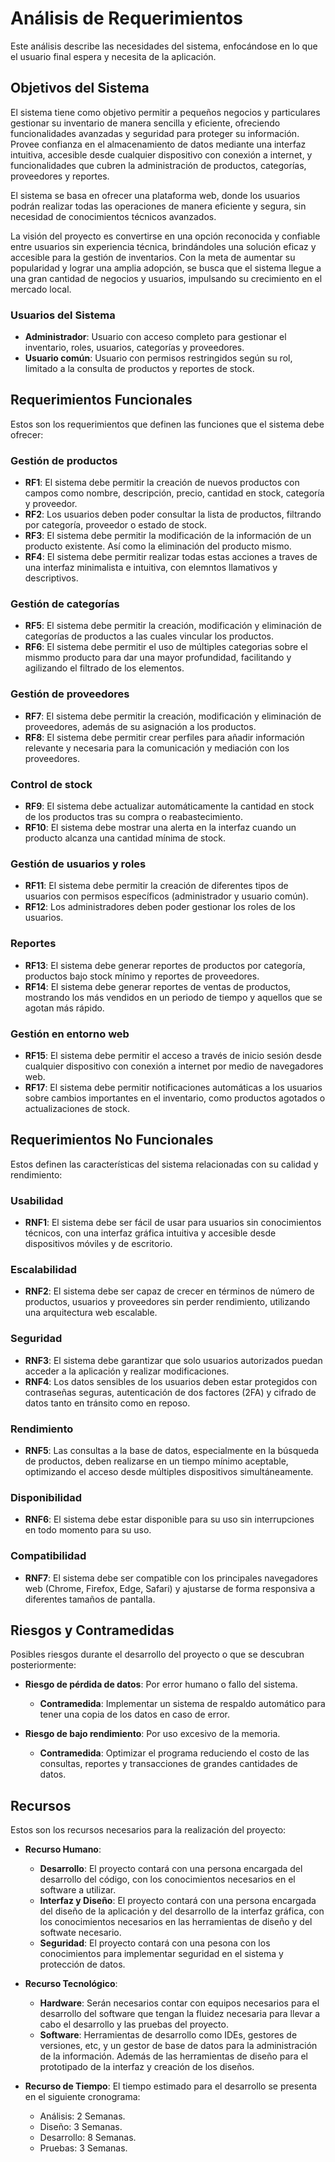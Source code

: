 # Análisis de Requerimientos

Este análisis describe las necesidades del sistema, enfocándose en lo que el usuario final espera y necesita de la aplicación.

## Objetivos del Sistema

El sistema tiene como objetivo permitir a pequeños negocios y particulares gestionar su inventario de manera sencilla y eficiente, ofreciendo funcionalidades avanzadas y seguridad para proteger su información. Provee confianza en el almacenamiento de datos mediante una interfaz intuitiva, accesible desde cualquier dispositivo con conexión a internet, y funcionalidades que cubren la administración de productos, categorías, proveedores y reportes.

El sistema se basa en ofrecer una plataforma web, donde los usuarios podrán realizar todas las operaciones de manera eficiente y segura, sin necesidad de conocimientos técnicos avanzados.

La visión del proyecto es convertirse en una opción reconocida y confiable entre usuarios sin experiencia técnica, brindándoles una solución eficaz y accesible para la gestión de inventarios. Con la meta de aumentar su popularidad y lograr una amplia adopción, se busca que el sistema llegue a una gran cantidad de negocios y usuarios, impulsando su crecimiento en el mercado local.

### Usuarios del Sistema

- **Administrador**: Usuario con acceso completo para gestionar el inventario, roles, usuarios, categorías y proveedores.
- **Usuario común**: Usuario con permisos restringidos según su rol, limitado a la consulta de productos y reportes de stock.

## Requerimientos Funcionales

Estos son los requerimientos que definen las funciones que el sistema debe ofrecer:

### Gestión de productos
- **RF1**: El sistema debe permitir la creación de nuevos productos con campos como nombre, descripción, precio, cantidad en stock, categoría y proveedor.
- **RF2**: Los usuarios deben poder consultar la lista de productos, filtrando por categoría, proveedor o estado de stock.
- **RF3**: El sistema debe permitir la modificación de la información de un producto existente. Así como la eliminación del producto mismo.
- **RF4**: El sistema debe permitir realizar todas estas acciones a traves de una interfaz minimalista e intuitiva, con elemntos llamativos y descriptivos.

### Gestión de categorías
- **RF5**: El sistema debe permitir la creación, modificación y eliminación de categorías de productos a las cuales vincular los productos.
- **RF6**: El sistema debe permitir el uso de múltiples categorias sobre el mismmo producto para dar una mayor profundidad, facilitando y agilizando el filtrado de los elementos.

### Gestión de proveedores
- **RF7**: El sistema debe permitir la creación, modificación y eliminación de proveedores, además de su asignación a los productos.
- **RF8**: El sistema debe permitir crear perfiles para añadir información relevante y necesaria para la comunicación y mediación con los proveedores.

### Control de stock
- **RF9**: El sistema debe actualizar automáticamente la cantidad en stock de los productos tras su compra o reabastecimiento.
- **RF10**: El sistema debe mostrar una alerta en la interfaz cuando un producto alcanza una cantidad mínima de stock.

### Gestión de usuarios y roles
- **RF11**: El sistema debe permitir la creación de diferentes tipos de usuarios con permisos específicos (administrador y usuario común).
- **RF12**: Los administradores deben poder gestionar los roles de los usuarios.

### Reportes
- **RF13**: El sistema debe generar reportes de productos por categoría, productos bajo stock mínimo y reportes de proveedores.
- **RF14**: El sistema debe generar reportes de ventas de productos, mostrando los más vendidos en un periodo de tiempo y aquellos que se agotan más rápido.

### Gestión en entorno web
- **RF15**: El sistema debe permitir el acceso a través de inicio sesión desde cualquier dispositivo con conexión a internet por medio de navegadores web.
- **RF17**: El sistema debe permitir notificaciones automáticas a los usuarios sobre cambios importantes en el inventario, como productos agotados o actualizaciones de stock.

## Requerimientos No Funcionales

Estos definen las características del sistema relacionadas con su calidad y rendimiento:

### Usabilidad
- **RNF1**: El sistema debe ser fácil de usar para usuarios sin conocimientos técnicos, con una interfaz gráfica intuitiva y accesible desde dispositivos móviles y de escritorio.

### Escalabilidad
- **RNF2**: El sistema debe ser capaz de crecer en términos de número de productos, usuarios y proveedores sin perder rendimiento, utilizando una arquitectura web escalable.

### Seguridad
- **RNF3**: El sistema debe garantizar que solo usuarios autorizados puedan acceder a la aplicación y realizar modificaciones.
- **RNF4**: Los datos sensibles de los usuarios deben estar protegidos con contraseñas seguras, autenticación de dos factores (2FA) y cifrado de datos tanto en tránsito como en reposo.

### Rendimiento
- **RNF5**: Las consultas a la base de datos, especialmente en la búsqueda de productos, deben realizarse en un tiempo mínimo aceptable, optimizando el acceso desde múltiples dispositivos simultáneamente.

### Disponibilidad
- **RNF6**: El sistema debe estar disponible para su uso sin interrupciones en todo momento para su uso.

### Compatibilidad
- **RNF7**: El sistema debe ser compatible con los principales navegadores web (Chrome, Firefox, Edge, Safari) y ajustarse de forma responsiva a diferentes tamaños de pantalla.

## Riesgos y Contramedidas

Posibles riesgos durante el desarrollo del proyecto o que se descubran posteriormente:

- **Riesgo de pérdida de datos**: Por error humano o fallo del sistema.
  - **Contramedida**: Implementar un sistema de respaldo automático para tener una copia de los datos en caso de error.

- **Riesgo de bajo rendimiento**: Por uso excesivo de la memoria.
  - **Contramedida**: Optimizar el programa reduciendo el costo de las consultas, reportes y transacciones de grandes cantidades de datos.

## Recursos

Estos son los recursos necesarios para la realización del proyecto:

- **Recurso Humano**:
  - **Desarrollo**: El proyecto contará con una persona encargada del desarrollo del código, con los conocimientos necesarios en el software a utilizar.
  - **Interfaz y Diseño**: El proyecto contará con una persona encargada del diseño de la aplicación y del desarrollo de la interfaz gráfica, con los conocimientos necesarios en las herramientas de diseño y del softwate necesario.
  - **Seguridad**: El proyecto contará con una pesona con los conocimientos para implementar seguridad en el sistema y protección de datos.
  
- **Recurso Tecnológico**:
  - **Hardware**: Serán necesarios contar con equipos necesarios para el desarrollo del software que tengan la fluidez necesaria para llevar a cabo el desarrollo y las pruebas del proyecto.
  - **Software**: Herramientas de desarrollo como IDEs, gestores de versiones, etc, y un gestor de base de datos para la administración de la información. Además de las herramientas de diseño para el prototipado de la interfaz y creación de los diseños.

- **Recurso de Tiempo**: El tiempo estimado para el desarrollo se presenta en el siguiente cronograma:
  - Análisis: 2 Semanas.
  - Diseño: 3 Semanas.
  - Desarrollo: 8 Semanas.
  - Pruebas: 3 Semanas.
